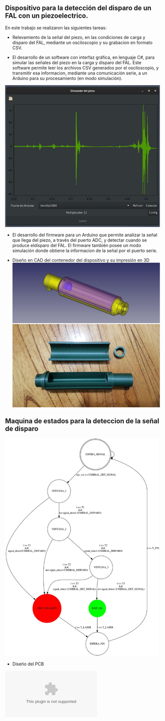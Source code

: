 Dispositivo para la detección del disparo de un FAL con un piezoelectrico.
--------------------------------------------------------------------------

En este trabajo se realizaron las siguientes tareas:

* Relevamiento de la señal del piezo, en las condiciones de carga y disparo del FAL, mediante un osciloscopio y su grabacion en formato CSV.

* El desarrollo de un software con interfaz gráfica, en lenguaje C#, 
para simular las señales del piezo en la carga y disparo del FAL.
Este software permite leer los archivos CSV generados por el osciloscopio, y transmitir esa informacion, mediante una comunicación serie, a un Arduino para su procesamiento (en modo simulación).    

![GUI](gui.jpg)

* El desarrollo del firmware para un Arduino que permite analizar la señal que llega del piezo, a través del puerto ADC, y detectar cuando se produce eldisparo del FAL.
El firmware también posee un modo simulación donde obtiene la informacion de la señal por el puerto serie.  

* Diseño en CAD del contenedor del dispositivo y su impresión en 3D
![Mecanica](cad.jpg)
![Mecanica2](inserto_ir.jpg)

Maquina de estados para la deteccion de la señal de disparo
-----------------------------------------------------------

![FSM](fsm.jpg)


* Diseño del PCB

![PCB](deteccion_disparo.ps)

